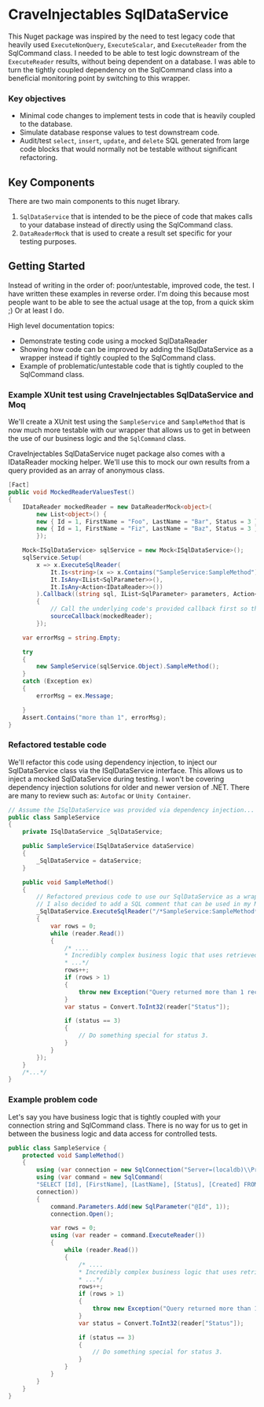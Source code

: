 # CraveInjectables SqlDataService
This Nuget package was inspired by the need to test legacy code that heavily used `ExecuteNonQuery`, `ExecuteScalar`, and `ExecuteReader` from the SqlCommand class. 
I needed to be able to test logic downstream of the `ExecuteReader` results, without being dependent on a database. 
I was able to turn the tightly coupled dependency on the SqlCommand class into a beneficial monitoring point by switching to this wrapper.

### Key objectives
* Minimal code changes to implement tests in code that is heavily coupled to the database.
* Simulate database response values to test downstream code.
* Audit/test `select`, `insert`, `update`, and `delete` SQL generated from large code blocks that would normally not be testable without significant refactoring.


## Key Components
There are two main components to this nuget library. 
1. `SqlDataService` that is intended to be the piece of code that makes calls to your database instead of directly using the SqlCommand class.
2. `DataReaderMock` that is used to create a result set specific for your testing purposes.


## Getting Started
Instead of writing in the order of: poor/untestable, improved code, the test. I have written these examples in reverse order. 
I'm doing this because most people want to be able to see the actual usage at the top, from a quick skim ;) Or at least I do.

High level documentation topics:
* Demonstrate testing code using a mocked SqlDataReader
* Showing how code can be improved by adding the ISqlDataService as a wrapper instead if tightly coupled to the SqlCommand class.
* Example of problematic/untestable code that is tightly coupled to the SqlCommand class.

### Example XUnit test using CraveInjectables SqlDataService and Moq
We'll create a XUnit test using the `SampleService` and `SampleMethod` that is now much more testable with our wrapper that allows us to get in between the use of our business logic and the `SqlCommand` class.

CraveInjectables SqlDataService nuget package also comes with a IDataReader mocking helper. 
We'll use this to mock our own results from a query provided as an array of anonymous class.

```csharp
[Fact]
public void MockedReaderValuesTest()
{
    IDataReader mockedReader = new DataReaderMock<object>(
        new List<object>() {
        new { Id = 1, FirstName = "Foo", LastName = "Bar", Status = 3 },
        new { Id = 1, FirstName = "Fiz", LastName = "Baz", Status = 3 },
        });

    Mock<ISqlDataService> sqlService = new Mock<ISqlDataService>();
    sqlService.Setup(
        x => x.ExecuteSqlReader(
            It.Is<string>(x => x.Contains("SampleService:SampleMethod")),
            It.IsAny<IList<SqlParameter>>(),
            It.IsAny<Action<IDataReader>>())
        ).Callback((string sql, IList<SqlParameter> parameters, Action<IDataReader> sourceCallback) =>
        {
            // Call the underlying code's provided callback first so that the whole function can execute.
            sourceCallback(mockedReader);
        });

    var errorMsg = string.Empty;

    try
    {
        new SampleService(sqlService.Object).SampleMethod();
    }
    catch (Exception ex)
    {
        errorMsg = ex.Message;

    }
    Assert.Contains("more than 1", errorMsg);
}
```

### Refactored testable code
We'll refactor this code using dependency injection, to inject our SqlDataService class via the ISqlDataService interface. This allows us to inject a mocked SqlDataService during testing. 
I won't be covering dependency injection solutions for older and newer version of .NET. There are many to review such as: `Autofac` or `Unity Container`.

```csharp
// Assume the ISqlDataService was provided via dependency injection...
public class SampleService
{
    private ISqlDataService _SqlDataService;

    public SampleService(ISqlDataService dataService)
    {
        _SqlDataService = dataService;
    }

    public void SampleMethod()
    {
        // Refactored previous code to use our SqlDataService as a wrapper to the SqlCommand and SqlDataReader.
        // I also decided to add a SQL comment that can be used in my Moq param match.
        _SqlDataService.ExecuteSqlReader("/*SampleService:SampleMethod*/ SELECT [Id], [FirstName], [LastName], [Status], [Created] FROM [People] WHERE [Id] = @Id", new[] { new SqlParameter("@Id", 1) }, (reader) =>
        {
            var rows = 0;
            while (reader.Read())
            {
                /* .... 
                * Incredibly complex business logic that uses retrieved DB results that we wish to test...
                * ...*/
                rows++;
                if (rows > 1)
                {
                    throw new Exception("Query returned more than 1 record. Expected a single result by ID.");
                }
                var status = Convert.ToInt32(reader["Status"]);

                if (status == 3)
                {
                    // Do something special for status 3.
                }
            }
        });
    }
    /*...*/
}
```

### Example problem code
Let's say you have business logic that is tightly coupled with your connection string and SqlCommand class. 
There is no way for us to get in between the business logic and data access for controlled tests.
```csharp
public class SampleService {
    protected void SampleMethod()
    {
        using (var connection = new SqlConnection("Server=(localdb)\\ProjectsV13;Database=MyDatabase;Trusted_Connection=True;"))
        using (var command = new SqlCommand(
        "SELECT [Id], [FirstName], [LastName], [Status], [Created] FROM [People] WHERE [Id] = @Id",
        connection))
        {
            command.Parameters.Add(new SqlParameter("@Id", 1));
            connection.Open();

            var rows = 0;
            using (var reader = command.ExecuteReader())
            {
                while (reader.Read())
                {
                    /* .... 
                    * Incredibly complex business logic that uses retrieved DB results that we wish to test...
                    * ...*/
                    rows++;
                    if (rows > 1)
                    {
                        throw new Exception("Query returned more than 1 record. Expected a single result by ID.");
                    }
                    var status = Convert.ToInt32(reader["Status"]);

                    if (status == 3)
                    {
                        // Do something special for status 3.
                    }
                }
            }
        }
    }
}
```